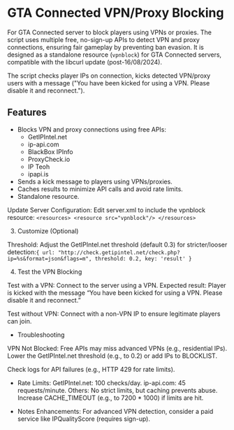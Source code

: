 # GTA Connected VPN/Proxy Blocking

For GTA Connected server to block players using VPNs or proxies. The script uses multiple free, no-sign-up APIs to detect VPN and proxy connections, ensuring fair gameplay by preventing ban evasion. It is designed as a standalone resource (`vpnblock`) for GTA Connected servers, compatible with the libcurl update (post-16/08/2024).

The script checks player IPs on connection, kicks detected VPN/proxy users with a message ("You have been kicked for using a VPN. Please disable it and reconnect.").
## Features
- Blocks VPN and proxy connections using free APIs:
  - GetIPIntel.net
  - ip-api.com
  - BlackBox IPInfo
  - ProxyCheck.io
  - IP Teoh
  - ipapi.is
- Sends a kick message to players using VPNs/proxies.
- Caches results to minimize API calls and avoid rate limits.
- Standalone resource.


Update Server Configuration:
Edit server.xml to include the vpnblock resource:
`<resources>
    <resource src="vpnblock"/>
</resources>
`

3. Customize (Optional)

Threshold: Adjust the GetIPIntel.net threshold (default 0.3) for stricter/looser detection:`{ url: "http://check.getipintel.net/check.php?ip=%s&format=json&flags=m", threshold: 0.2, key: 'result' }
`


4. Test the VPN Blocking

Test with a VPN:
Connect to the server using a VPN.
Expected result: Player is kicked with the message “You have been kicked for using a VPN. Please disable it and reconnect.”

Test without VPN:
Connect with a non-VPN IP to ensure legitimate players can join.



- Troubleshooting

VPN Not Blocked:
Free APIs may miss advanced VPNs (e.g., residential IPs). Lower the GetIPIntel.net threshold (e.g., to 0.2) or add IPs to BLOCKLIST.

Check logs for API failures (e.g., HTTP 429 for rate limits).

- Rate Limits:
GetIPIntel.net: 100 checks/day.
ip-api.com: 45 requests/minute.
Others: No strict limits, but caching prevents abuse.
Increase CACHE_TIMEOUT (e.g., to 7200 * 1000) if limits are hit.



- Notes
Enhancements: For advanced VPN detection, consider a paid service like IPQualityScore (requires sign-up).

